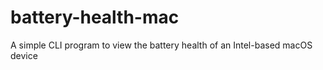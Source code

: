 # battery-health-mac
A simple CLI program to view the battery health of an Intel-based macOS device
